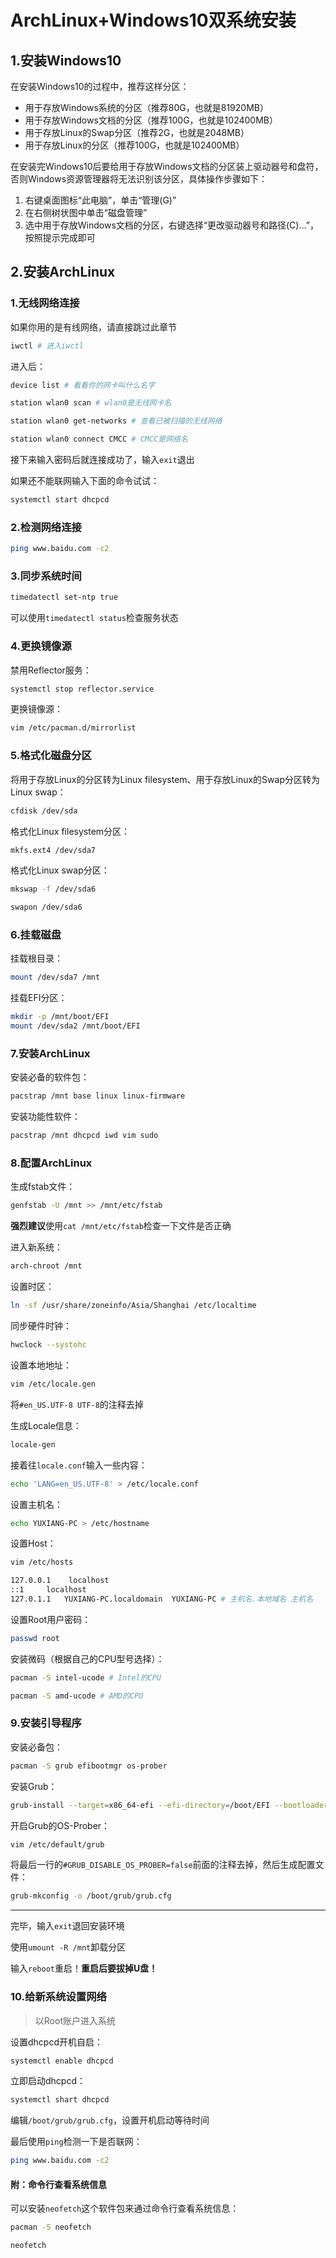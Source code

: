 # ArchLinux+Windows10双系统安装

## 1.安装Windows10

在安装Windows10的过程中，推荐这样分区：

* 用于存放Windows系统的分区（推荐80G，也就是81920MB）
* 用于存放Windows文档的分区（推荐100G，也就是102400MB）
* 用于存放Linux的Swap分区（推荐2G，也就是2048MB）
* 用于存放Linux的分区（推荐100G，也就是102400MB）

在安装完Windows10后要给用于存放Windows文档的分区装上驱动器号和盘符，否则Windows资源管理器将无法识别该分区，具体操作步骤如下：

1. 右键桌面图标“此电脑”，单击“管理(G)”
2. 在右侧树状图中单击“磁盘管理”
3. 选中用于存放Windows文档的分区，右键选择“更改驱动器号和路径(C)…”，按照提示完成即可

## 2.安装ArchLinux

### 1.无线网络连接

如果你用的是有线网络，请直接跳过此章节

```bash
iwctl # 进入iwctl
```

进入后：

```bash
device list # 看看你的网卡叫什么名字
```

```bash
station wlan0 scan # wlan0是无线网卡名
```

```bash
station wlan0 get-networks # 查看已被扫描的无线网络
```

```bash
station wlan0 connect CMCC # CMCC是网络名
```

接下来输入密码后就连接成功了，输入`exit`退出

如果还不能联网输入下面的命令试试：

```bash
systemctl start dhcpcd
```

### 2.检测网络连接

```bash
ping www.baidu.com -c2
```

### 3.同步系统时间

```bash
timedatectl set-ntp true
```

可以使用`timedatectl status`检查服务状态

### 4.更换镜像源

禁用Reflector服务：

```bash
systemctl stop reflector.service
```

更换镜像源：

```bash
vim /etc/pacman.d/mirrorlist
```

### 5.格式化磁盘分区

将用于存放Linux的分区转为Linux filesystem、用于存放Linux的Swap分区转为Linux swap：

```bash
cfdisk /dev/sda
```

格式化Linux filesystem分区：

```bash
mkfs.ext4 /dev/sda7
```

格式化Linux swap分区：

```bash
mkswap -f /dev/sda6
```

```bash
swapon /dev/sda6
```

### 6.挂载磁盘

挂载根目录：

```bash
mount /dev/sda7 /mnt
```

挂载EFI分区：

```bash
mkdir -p /mnt/boot/EFI
mount /dev/sda2 /mnt/boot/EFI
```

### 7.安装ArchLinux

安装必备的软件包：

```bash
pacstrap /mnt base linux linux-firmware
```

安装功能性软件：

```bash
pacstrap /mnt dhcpcd iwd vim sudo
```

### 8.配置ArchLinux

生成fstab文件：

```bash
genfstab -U /mnt >> /mnt/etc/fstab
```

**强烈建议**使用`cat /mnt/etc/fstab`检查一下文件是否正确

进入新系统：

```bash
arch-chroot /mnt
```

设置时区：

```bash
ln -sf /usr/share/zoneinfo/Asia/Shanghai /etc/localtime
```

同步硬件时钟：

```bash
hwclock --systohc
```

设置本地地址：

```bash
vim /etc/locale.gen
```

将`#en_US.UTF-8 UTF-8`的注释去掉

生成Locale信息：

```bash
locale-gen
```

接着往`locale.conf`输入一些内容：

```bash
echo 'LANG=en_US.UTF-8' > /etc/locale.conf
```

设置主机名：

```bash
echo YUXIANG-PC > /etc/hostname
```

设置Host：

```bash
vim /etc/hosts
```

```bash
127.0.0.1    localhost
::1		localhost
127.0.1.1	YUXIANG-PC.localdomain	YUXIANG-PC # 主机名.本地域名 主机名
```

设置Root用户密码：

```bash
passwd root
```

安装微码（根据自己的CPU型号选择）：

```bash
pacman -S intel-ucode # Intel的CPU
```

```bash
pacman -S amd-ucode # AMD的CPU
```

### 9.安装引导程序

安装必备包：

```bash
pacman -S grub efibootmgr os-prober
```

安装Grub：

```bash
grub-install --target=x86_64-efi --efi-directory=/boot/EFI --bootloader-id=GRUB
```

开启Grub的OS-Prober：

```bash
vim /etc/default/grub
```

将最后一行的`#GRUB_DISABLE_OS_PROBER=false`前面的注释去掉，然后生成配置文件：

```bash
grub-mkconfig -o /boot/grub/grub.cfg
```

***

完毕，输入`exit`退回安装环境

使用`umount -R /mnt`卸载分区

输入`reboot`重启！**重启后要拔掉U盘！**

### 10.给新系统设置网络

> 以Root账户进入系统

设置dhcpcd开机自启：

```bash
systemctl enable dhcpcd
```

立即启动dhcpcd：

```bash
systemctl shart dhcpcd
```

编辑`/boot/grub/grub.cfg`，设置开机启动等待时间

最后使用`ping`检测一下是否联网：

```bash
ping www.baidu.com -c2
```

#### 附：命令行查看系统信息

可以安装`neofetch`这个软件包来通过命令行查看系统信息：

```bash
pacman -S neofetch
```

```bash
neofetch
```